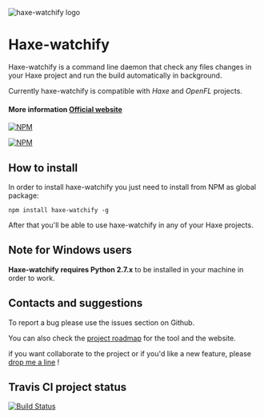 ![haxe-watchify logo](https://github.com/lucamezzalira/haxe-watchify/blob/master/logo.png)

# Haxe-watchify

Haxe-watchify is a command line daemon that check any files changes in your Haxe project and run the build automatically in background.

Currently haxe-watchify is compatible with _Haxe_ and _OpenFL_ projects.  
#### More information [Official website](http://www.haxe-watchify.com)

[![NPM](https://nodei.co/npm/haxe-watchify.png?downloads=true&downloadRank=true&stars=true)](https://nodei.co/npm/haxe-watchify/)

[![NPM](https://nodei.co/npm-dl/haxe-watchify.png)](https://nodei.co/npm/haxe-watchify/)  

## How to install
In order to install haxe-watchify you just need to install from NPM as global package:

```
npm install haxe-watchify -g
```
After that you'll be able to use haxe-watchify in any of your Haxe projects.

## Note for Windows users

**Haxe-watchify requires Python 2.7.x** to be installed in your machine in order to work.


## Contacts and suggestions

To report a bug please use the issues section on Github.

You can also check the [project roadmap](https://trello.com/b/53Bash8a) for the tool and the website.

if you want collaborate to the project or if you'd like a new feature, please [drop me a line](mailto:mezzalab@gmail.com) !

## Travis CI project status
[![Build Status](https://travis-ci.org/lucamezzalira/haxe-watchify.svg?branch=master)](https://travis-ci.org/lucamezzalira/haxe-watchify)
